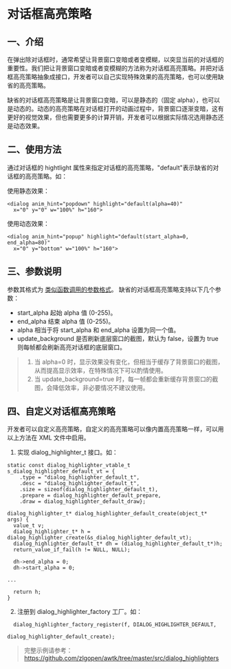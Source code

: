 # 对话框高亮策略

## 一、介绍

在弹出除对话框时，通常希望让背景窗口变暗或者变模糊，以突显当前的对话框的重要性。我们把让背景窗口变暗或者变模糊的方法称为对话框高亮策略。并把对话框高亮策略抽象成接口，开发者可以自己实现特殊效果的高亮策略，也可以使用缺省的高亮策略。

缺省的对话框高亮策略是让背景窗口变暗，可以是静态的（固定 alpha），也可以是动态的。动态的高亮策略在对话框打开的动画过程中，背景窗口逐渐变暗，这有更好的视觉效果，但也需要更多的计算开销，开发者可以根据实际情况选用静态还是动态效果。

## 二、使用方法

通过对话框的 hightlight 属性来指定对话框的高亮策略，"default"表示缺省的对话框的高亮策略。如：

使用静态效果：

```
<dialog anim_hint="popdown" highlight="default(alpha=40)"  
  x="0" y="0" w="100%" h="160">
```

使用动态效果：

```
<dialog anim_hint="popup" highlight="default(start_alpha=0, end_alpha=80)" 
  x="0" y="bottom" w="100%" h="160">
```

## 三、参数说明

参数其格式为 [类似函数调用的参数格式](func_call_params_format.md)。 缺省的对话框高亮策略支持以下几个参数：

* start_alpha 起始 alpha 值 (0-255)。
* end_alpha 结束 alpha 值 (0-255)。
* alpha 相当于将 start\_alpha 和 end\_alpha 设置为同一个值。
* update_background 是否刷新底层窗口的截图，默认为 false，设置为 true 则每帧都会刷新高亮对话框的底层窗口。

> 1. 当 alpha=0 时，显示效果没有变化，但相当于缓存了背景窗口的截图，从而提高显示效率，在特殊情况下可以酌情使用。
> 2. 当 update_background=true 时，每一帧都会重新缓存背景窗口的截图，会降低效率，非必要情况不建议使用。

## 四、自定义对话框高亮策略

开发者可以自定义高亮策略，自定义的高亮策略可以像内置高亮策略一样，可以用以上方法在 XML 文件中启用。

1. 实现 dialog\_highlighter\_t 接口。如：

```
static const dialog_highlighter_vtable_t s_dialog_highlighter_default_vt = { 
    .type = "dialog_highlighter_default_t",
    .desc = "dialog_highlighter_default_t",
    .size = sizeof(dialog_highlighter_default_t),
    .prepare = dialog_highlighter_default_prepare,
    .draw = dialog_highlighter_default_draw};

dialog_highlighter_t* dialog_highlighter_default_create(object_t* args) {
  value_t v;
  dialog_highlighter_t* h = dialog_highlighter_create(&s_dialog_highlighter_default_vt);
  dialog_highlighter_default_t* dh = (dialog_highlighter_default_t*)h;
  return_value_if_fail(h != NULL, NULL);

  dh->end_alpha = 0;
  dh->start_alpha = 0;

...

  return h;
}
```

2. 注册到 dialog\_highlighter\_factory 工厂。如：

```
  dialog_highlighter_factory_register(f, DIALOG_HIGHLIGHTER_DEFAULT,
                                      dialog_highlighter_default_create);
```

> 完整示例请参考：https://github.com/zlgopen/awtk/tree/master/src/dialog_highlighters

